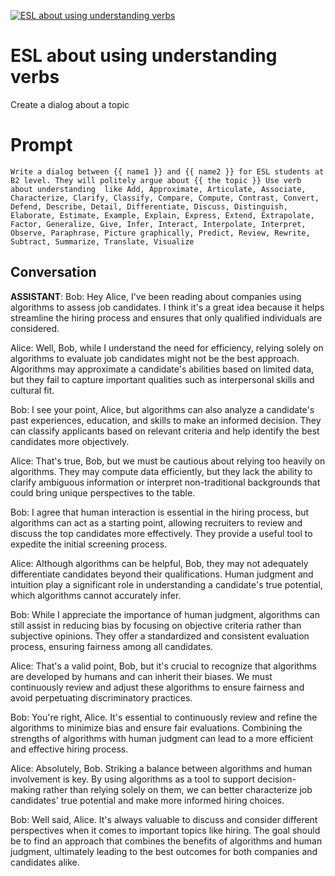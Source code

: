 
[![ESL about using understanding verbs](https://flow-prompt-covers.s3.us-west-1.amazonaws.com/icon/futuristic/futu_8.png)]()
# ESL about using understanding verbs 
Create a dialog about a topic

# Prompt

```
Write a dialog between {{ name1 }} and {{ name2 }} for ESL students at B2 level. They will politely argue about {{ the topic }} Use verb about understanding  like Add, Approximate, Articulate, Associate, Characterize, Clarify, Classify, Compare, Compute, Contrast, Convert, Defend, Describe, Detail, Differentiate, Discuss, Distinguish, Elaborate, Estimate, Example, Explain, Express, Extend, Extrapolate, Factor, Generalize, Give, Infer, Interact, Interpolate, Interpret, Observe, Paraphrase, Picture graphically, Predict, Review, Rewrite, Subtract, Summarize, Translate, Visualize
```

## Conversation

**ASSISTANT**: Bob: Hey Alice, I've been reading about companies using algorithms to assess job candidates. I think it's a great idea because it helps streamline the hiring process and ensures that only qualified individuals are considered.



Alice: Well, Bob, while I understand the need for efficiency, relying solely on algorithms to evaluate job candidates might not be the best approach. Algorithms may approximate a candidate's abilities based on limited data, but they fail to capture important qualities such as interpersonal skills and cultural fit.



Bob: I see your point, Alice, but algorithms can also analyze a candidate's past experiences, education, and skills to make an informed decision. They can classify applicants based on relevant criteria and help identify the best candidates more objectively.



Alice: That's true, Bob, but we must be cautious about relying too heavily on algorithms. They may compute data efficiently, but they lack the ability to clarify ambiguous information or interpret non-traditional backgrounds that could bring unique perspectives to the table.



Bob: I agree that human interaction is essential in the hiring process, but algorithms can act as a starting point, allowing recruiters to review and discuss the top candidates more effectively. They provide a useful tool to expedite the initial screening process.



Alice: Although algorithms can be helpful, Bob, they may not adequately differentiate candidates beyond their qualifications. Human judgment and intuition play a significant role in understanding a candidate's true potential, which algorithms cannot accurately infer.



Bob: While I appreciate the importance of human judgment, algorithms can still assist in reducing bias by focusing on objective criteria rather than subjective opinions. They offer a standardized and consistent evaluation process, ensuring fairness among all candidates.



Alice: That's a valid point, Bob, but it's crucial to recognize that algorithms are developed by humans and can inherit their biases. We must continuously review and adjust these algorithms to ensure fairness and avoid perpetuating discriminatory practices.



Bob: You're right, Alice. It's essential to continuously review and refine the algorithms to minimize bias and ensure fair evaluations. Combining the strengths of algorithms with human judgment can lead to a more efficient and effective hiring process.



Alice: Absolutely, Bob. Striking a balance between algorithms and human involvement is key. By using algorithms as a tool to support decision-making rather than relying solely on them, we can better characterize job candidates' true potential and make more informed hiring choices.



Bob: Well said, Alice. It's always valuable to discuss and consider different perspectives when it comes to important topics like hiring. The goal should be to find an approach that combines the benefits of algorithms and human judgment, ultimately leading to the best outcomes for both companies and candidates alike.


